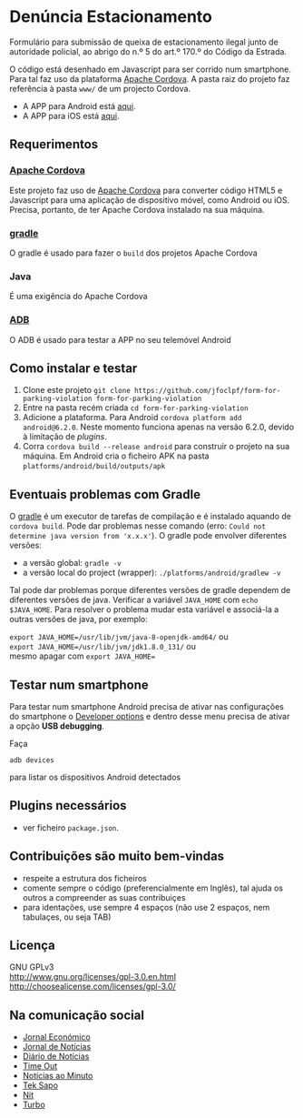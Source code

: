 # Denúncia Estacionamento

Formulário para submissão de queixa de estacionamento ilegal junto de autoridade policial, ao abrigo do n.º 5 do art.º 170.º do Código da Estrada. 

O código está desenhado em Javascript para ser corrido num smartphone. Para tal faz uso da plataforma <a href="https://cordova.apache.org/">Apache Cordova</a>. A pasta raiz do projeto faz referência à pasta `www/` de um projecto Cordova.

* A APP para Android está <a href="https://play.google.com/store/apps/details?id=com.form.parking.violation">aqui</a>.
* A APP para iOS está <a href="https://itunes.apple.com/pt/app/aqui-n%C3%A3o/id1335652238?mt=8">aqui</a>.

## Requerimentos

### [Apache Cordova](https://cordova.apache.org/)

Este projeto faz uso de <a href="https://cordova.apache.org/">Apache Cordova</a> para converter código HTML5 e Javascript para uma aplicação de dispositivo móvel, como Android ou iOS. Precisa, portanto, de ter Apache Cordova instalado na sua máquina.

### [gradle](https://docs.gradle.org/current/userguide/what_is_gradle.html)

O gradle é usado para fazer o `build` dos projetos Apache Cordova 

### Java 

É uma exigência do Apache Cordova

### [ADB](https://developer.android.com/studio/command-line/adb?hl=pt-br)

O ADB é usado para testar a APP no seu telemóvel Android

## Como instalar e testar



 1. Clone este projeto `git clone https://github.com/jfoclpf/form-for-parking-violation form-for-parking-violation`
 2. Entre na pasta recém criada `cd form-for-parking-violation`
 3. Adicione a plataforma. Para Android `cordova platform add android@6.2.0`. Neste momento funciona apenas na versão 6.2.0, devido à limitação de <i>plugins</i>.
 3. Corra `cordova build --release android` para construir o projeto na sua máquina. Em Android cria o ficheiro APK na pasta `platforms/android/build/outputs/apk`
 
## Eventuais problemas com Gradle

O [gradle](https://docs.gradle.org/current/userguide/what_is_gradle.html) é um executor de tarefas de compilação e é instalado aquando de `cordova build`. Pode dar problemas nesse comando (erro: `Could not determine java version from 'x.x.x'`). O gradle pode envolver diferentes versões:

- a versão global: `gradle -v`
- a versão local do project (wrapper): `./platforms/android/gradlew -v`

Tal pode dar problemas porque diferentes versões de gradle dependem de diferentes versões de java. Verificar a variável `JAVA_HOME` com `echo $JAVA_HOME`. Para resolver o problema mudar esta variável e associá-la a outras versões de java, por exemplo: 

`export JAVA_HOME=/usr/lib/jvm/java-8-openjdk-amd64/` ou<br>
`export JAVA_HOME=/usr/lib/jvm/jdk1.8.0_131/` ou<br> 
mesmo apagar com `export JAVA_HOME=`

## Testar num smartphone

Para testar num smartphone Android precisa de ativar nas configurações do smartphone o [Developer options](https://developer.android.com/studio/command-line/adb#Enabling) e dentro desse menu precisa de ativar a opção <b>USB debugging</b>.

Faça 

`adb devices`

para listar os dispositivos Android detectados

## Plugins necessários

* ver ficheiro `package.json`.

## Contribuições são muito bem-vindas
 
 * respeite a estrutura dos ficheiros
 * comente sempre o código (preferencialmente em Inglês), tal ajuda os outros a compreender as suas contribuiçes
 * para identações, use sempre 4 espaços (não use 2 espaços, nem tabulaçes, ou seja TAB)

## Licença

GNU GPLv3<br>
http://www.gnu.org/licenses/gpl-3.0.en.html <br>
http://choosealicense.com/licenses/gpl-3.0/

## Na comunicação social

* <a href="http://www.jornaleconomico.sapo.pt/noticias/estacionamentos-selvagens-ja-existe-uma-app-para-denuncia-los-189812">Jornal Económico</a>
* <a href="https://www.jn.pt/motor-24/interior/carro-mal-estacionado-ja-pode-fazer-queixa-com-esta-app-8686603.html">Jornal de Notícias</a>
* <a href="https://www.dn.pt/motor-24/interior/carro-mal-estacionado-ja-pode-fazer-queixa-com-esta-app-8686600.html">Diário de Notícias</a>
* <a href="https://www.timeout.pt/lisboa/pt/blog/ha-uma-nova-app-para-fazer-queixinhas-de-estacionamento-ilegal-081417">Time Out</a>
* <a href="https://www.noticiasaominuto.com/tech/837146/ha-um-carro-a-bloquea-lo-faca-queixa-com-esta-aplicacao">Notícias ao Minuto</a>
* <a href="http://tek.sapo.pt/mobile/android/artigos/encontrou-um-carro-mal-estacionado-ha-uma-app-para-fazer-queixa">Tek Sapo</a>
* <a href="https://nit.pt/out-of-town/back-in-town/ha-nova-app-queixinhas-quem-nao-sabe-estacionar">Nit</a>
* <a href="http://www.turbo.pt/carro-mal-estacionado-ja-pode-queixa-esta-app/">Turbo</a>
